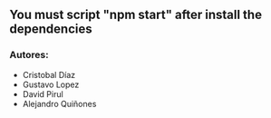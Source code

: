 ## You must script "npm start" after install the dependencies 

### Autores:

- Cristobal Díaz
- Gustavo Lopez
- David Pirul
- Alejandro Quiñones
